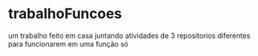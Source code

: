 # trabalhoFuncoes
um trabalho feito em casa juntando atividades de 3 repositorios diferentes para funcionarem em uma função só
